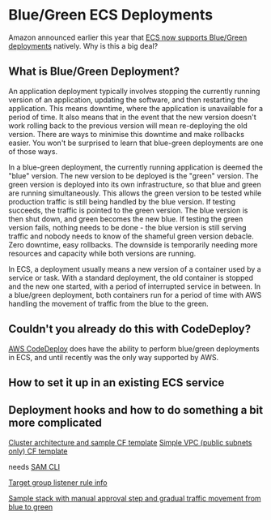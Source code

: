 # Blue/Green ECS Deployments

Amazon announced earlier this year that [ECS now supports Blue/Green deployments](https://aws.amazon.com/blogs/aws/accelerate-safe-software-releases-with-new-built-in-blue-green-deployments-in-amazon-ecs/) natively. Why is this a big deal?

## What is Blue/Green Deployment?

An application deployment typically involves stopping the currently running version of an application, updating the software, and then restarting the application. This means downtime, where the application is unavailable for a period of time. It also means that in the event that the new version doesn't work rolling back to the previous version will mean re-deploying the old version. There are ways to minimise this downtime and make rollbacks easier. You won't be surprised to learn that blue-green deployments are one of those ways.

In a blue-green deployment, the currently running application is deemed the "blue" version. The new version to be deployed is the "green" version. The green version is deployed into its own infrastructure, so that blue and green are running simultaneously. This allows the green version to be tested while production traffic is still being handled by the blue version. If testing succeeds, the traffic is pointed to the green version. The blue version is then shut down, and green becomes the new blue. If testing the green version fails, nothing needs to be done - the blue version is still serving traffic and nobody needs to know of the shameful green version debacle. Zero downtime, easy rollbacks. The downside is temporarily needing more resources and capacity while both versions are running.

In ECS, a deployment usually means a new version of a container used by a service or task. With a standard deployment, the old container is stopped and the new one started, with a period of interrupted service in between. In a blue/green deployment, both containers run for a period of time with AWS handling the movement of traffic from the blue to the green.

## Couldn't you already do this with CodeDeploy?
[AWS CodeDeploy](https://docs.aws.amazon.com/codedeploy/latest/userguide/welcome.html) does have the ability to perform blue/green deployments in ECS, and until recently was the only way supported by AWS.

## How to set it up in an existing ECS service

## Deployment hooks and how to do something a bit more complicated




[Cluster architecture and sample CF template](https://containersonaws.com/pattern/public-facing-web-ecs-fargate-cloudformation)
[Simple VPC (public subnets only) CF template](https://containersonaws.com/pattern/low-cost-vpc-amazon-ecs-cluster)

needs [SAM CLI](https://docs.aws.amazon.com/serverless-application-model/latest/developerguide/install-sam-cli.html)

[Target group listener rule info](https://edwardpoot.com/posts/aws-ecs-blue-green-deployments/)

[Sample stack with manual approval step and gradual traffic movement from blue to green](https://github.com/aws-samples/sample-amazon-ecs-blue-green-deployment-patterns/blob/main/ecs-bluegreen-lifecycle-hooks/README.md)